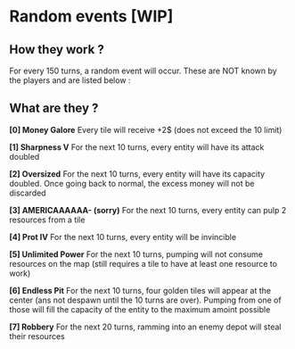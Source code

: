 # Random events [WIP] #
## How they work ?
For every 150 turns, a random event will occur. These are NOT known by the players and are listed below :

## What are they ?
**[0] Money Galore**
Every tile will receive +2$ (does not exceed the 10 limit)

**[1] Sharpness V**
For the next 10 turns, every entity will have its attack doubled

**[2] Oversized**
For the next 10 turns, every entity will have its capacity doubled. Once going back to normal, the excess money will not be discarded

**[3] AMERICAAAAAA- (sorry)**
For the next 10 turns, every entity can pulp 2 resources from a tile

**[4] Prot IV**
For the next 10 turns, every entity will be invincible

**[5] Unlimited Power**
For the next 10 turns, pumping will not consume resources on the map (still requires a tile to have at least one resource to work)

**[6] Endless Pit**
For the next 10 turns, four golden tiles will appear at the center (ans not despawn until the 10 turns are over). Pumping from one of those will fill the capacity of the entity to the maximum amoint possible

**[7] Robbery**
For the next 20 turns, ramming into an enemy depot will steal their resources